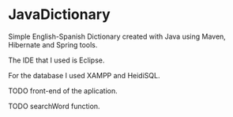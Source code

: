# JavaDictionary


Simple English-Spanish Dictionary created with Java using Maven, Hibernate and Spring tools.

The IDE that I used is Eclipse.

For the database I used XAMPP and HeidiSQL.

TODO front-end of the aplication.

TODO searchWord function.

